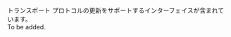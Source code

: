 <Namespace Name="Microsoft.Azure.Management.Network.Fluent.HasProtocol.Update">
  <Docs>
    <summary>トランスポート プロトコルの更新をサポートするインターフェイスが含まれています。</summary> 
    <remarks>To be added.</remarks>
  </Docs>
</Namespace>
